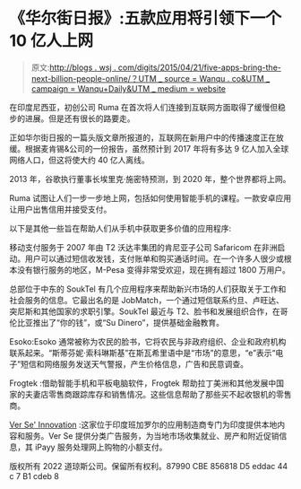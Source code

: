 # 《华尔街日报》:五款应用将引领下一个 10 亿人上网

> 原文:[http://blogs . wsj . com/digits/2015/04/21/five-apps-bring-the-next-billion-people-online/？UTM _ source = Wanqu . co&UTM _ campaign = Wanqu+Daily&UTM _ medium = website](http://blogs.wsj.com/digits/2015/04/21/five-apps-bringing-the-next-billion-people-online/?utm_source=wanqu.co&utm_campaign=Wanqu+Daily&utm_medium=website)

在印度尼西亚，初创公司 Ruma 在首次将人们连接到互联网方面取得了缓慢但稳步的进展。但是还有很长的路要走。

正如华尔街日报的一篇头版文章所报道的，互联网在新用户中的传播速度正在放缓。根据麦肯锡&公司的一份报告，虽然预计到 2017 年将有多达 9 亿人加入全球网络人口，但这将使大约 40 亿人离线。

2013 年，谷歌执行董事长埃里克·施密特预测，到 2020 年，整个世界都将上网。

Ruma 试图让人们一步一步地上网，包括如何使用智能手机的课程。一款安卓应用让用户出售信用并接受支付。

以下是其他一些旨在帮助人们从手机中获取更多价值的应用程序:

移动支付服务于 2007 年由 T2 沃达丰集团的肯尼亚子公司 Safaricom 在非洲启动。用户可以通过短信收发钱，支付账单和购买通话时间。在一个许多人很少或根本没有银行服务的地区，M-Pesa 变得非常受欢迎，现在拥有超过 1800 万用户。

总部位于中东的 SoukTel 有几个应用程序来帮助新兴市场的人们获取关于工作和社会服务的信息。它最出名的是 JobMatch，一个通过短信联系约旦、卢旺达、突尼斯和其他国家的求职引擎。SoukTel 最近与 T2、脸书和发展组织合作，在哥伦比亚推出了“你的钱”，或“Su Dinero”，提供基础金融教育。

Esoko:Esoko 通常被称为农民的脸书，它将农民与非政府组织、企业和政府机构联系起来。“斯蒂芬妮·索科琳斯基”在斯瓦希里语中是“市场”的意思，“e”表示“电子”短信和网络服务发送天气警报，产生价格信息，广告和民意调查。

Frogtek :借助智能手机和平板电脑软件，Frogtek 帮助拉丁美洲和其他发展中国家的夫妻店零售商跟踪库存和销售情况。这些信息帮助了那些买不起收银机的零售商。

[Ver Se' Innovation](http://www.verse.in/) :这家位于印度班加罗尔的应用制造商专门为印度提供本地内容和服务。Ver Se 提供分类广告服务，为当地市场收集就业、房产和附近促销信息，其 iPayy 服务处理网上购物的小额支付。

版权所有 2022 道琼斯公司。保留所有权利。87990 CBE 856818 D5 eddac 44 c 7 B1 cdeb 8